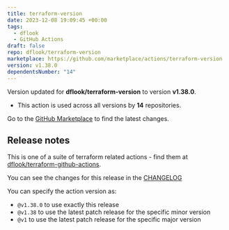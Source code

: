 ```yaml
---
title: terraform-version
date: 2023-12-08 19:09:45 +00:00
tags:
  - dflook
  - GitHub Actions
draft: false
repo: dflook/terraform-version
marketplace: https://github.com/marketplace/actions/terraform-version
version: v1.38.0
dependentsNumber: "14"
---
```



Version updated for **dflook/terraform-version** to version **v1.38.0**.
- This action is used across all versions by **14** repositories.

Go to the [GitHub Marketplace](https://github.com/marketplace/actions/terraform-version) to find the latest changes.

## Release notes

This is one of a suite of terraform related actions - find them at [dflook/terraform-github-actions](https://github.com/dflook/terraform-github-actions).

You can see the changes for this release in the [CHANGELOG](https://github.com/dflook/terraform-github-actions/blob/main/CHANGELOG.md)

You can specify the action version as:

- `@v1.38.0` to use exactly this release
- `@v1.38` to use the latest patch release for the specific minor version
- `@v1` to use the latest patch release for the specific major version

